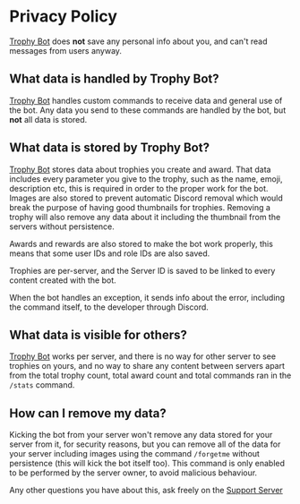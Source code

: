 # Privacy Policy
[Trophy Bot](https://github.com/AntikoreDev/trophy-bot) does **not** save any personal info about you, and can't read messages from users anyway.

## What data is handled by Trophy Bot?
[Trophy Bot](https://github.com/AntikoreDev/trophy-bot) handles custom commands to receive data and general use of the bot. Any data you send to these commands are
handled by the bot, but **not** all data is stored.

## What data is stored by Trophy Bot?
[Trophy Bot](https://github.com/AntikoreDev/trophy-bot) stores data about trophies you create and award. That data includes every parameter you give to the trophy, such as the name, emoji, description etc, this is required in order to the proper work for the bot.
Images are also stored to prevent automatic Discord removal which would break the purpose of having good thumbnails for trophies. Removing a trophy will also remove any data about it including the thumbnail from the servers without persistence.<br>

Awards and rewards are also stored to make the bot work properly, this means that some user IDs and role IDs are also saved.<br> 

Trophies are per-server, and the Server ID is saved to be linked to every content created with the bot.<br>

When the bot handles an exception, it sends info about the error, including the command itself, to the developer through Discord.

## What data is visible for others?
[Trophy Bot](https://github.com/AntikoreDev/trophy-bot) works per server, and there is no way for other server to see trophies on yours, and no way to share any content between servers apart from the total trophy count, total award count and total commands ran in the `/stats` command.

## How can I remove my data?
Kicking the bot from your server won't remove any data stored for your server from it, for security reasons, but you can remove all of the data for your server including images using the command `/forgetme` without persistence (this will kick the bot itself too).
This command is only enabled to be performed by the server owner, to avoid malicious behaviour.

Any other questions you have about this, ask freely on the [Support Server](https://discord.gg/kNmgU44xgU)
